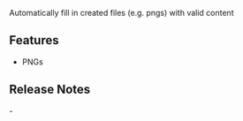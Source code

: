 Automatically fill in created files (e.g. pngs) with valid content

## Features

- PNGs

## Release Notes

\-
